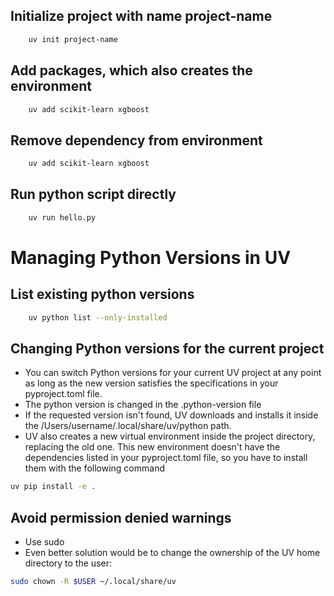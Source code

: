 ## Initialize project with name project-name
```sh
	uv init project-name
```

## Add packages, which also creates the environment
```sh
	uv add scikit-learn xgboost
```

## Remove dependency from environment
```sh
	uv add scikit-learn xgboost
```

## Run python script directly
```sh
	uv run hello.py
```

# Managing Python Versions in UV
## List existing python versions
```sh
	uv python list --only-installed
```

## Changing Python versions for the current project 
- You can switch Python versions for your current UV project at any point as long as the new version satisfies the specifications in your pyproject.toml file.
- The python version is changed in the .python-version file
- If the requested version isn't found, UV downloads and installs it inside the /Users/username/.local/share/uv/python path.
- UV also creates a new virtual environment inside the project directory, replacing the old one. 
This new environment doesn't have the dependencies listed in your pyproject.toml file, so you have to install them with the following command

```sh
uv pip install -e .
```

## Avoid permission denied warnings
- Use sudo
- Even better solution would be to change the ownership of the UV home directory to the user:

```sh
sudo chown -R $USER ~/.local/share/uv
```
